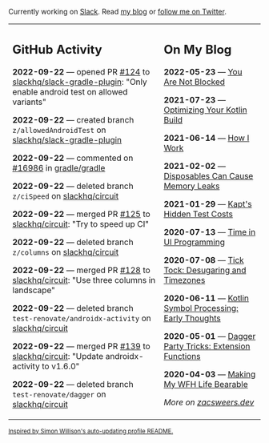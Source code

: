 Currently working on [Slack](https://slack.com/). Read [my blog](https://zacsweers.dev/) or [follow me on Twitter](https://twitter.com/ZacSweers).

<table><tr><td valign="top" width="60%">

## GitHub Activity
<!-- githubActivity starts -->
**2022-09-22** — opened PR [#124](https://github.com/slackhq/slack-gradle-plugin/pull/124) to [slackhq/slack-gradle-plugin](https://github.com/slackhq/slack-gradle-plugin): "Only enable android test on allowed variants"

**2022-09-22** — created branch `z/allowedAndroidTest` on [slackhq/slack-gradle-plugin](https://github.com/slackhq/slack-gradle-plugin)

**2022-09-22** — commented on [#16986](https://github.com/gradle/gradle/issues/16986#issuecomment-1255383521) in [gradle/gradle](https://github.com/gradle/gradle)

**2022-09-22** — deleted branch `z/ciSpeed` on [slackhq/circuit](https://github.com/slackhq/circuit)

**2022-09-22** — merged PR [#125](https://github.com/slackhq/circuit/pull/125) to [slackhq/circuit](https://github.com/slackhq/circuit): "Try to speed up CI"

**2022-09-22** — deleted branch `z/columns` on [slackhq/circuit](https://github.com/slackhq/circuit)

**2022-09-22** — merged PR [#128](https://github.com/slackhq/circuit/pull/128) to [slackhq/circuit](https://github.com/slackhq/circuit): "Use three columns in landscape"

**2022-09-22** — deleted branch `test-renovate/androidx-activity` on [slackhq/circuit](https://github.com/slackhq/circuit)

**2022-09-22** — merged PR [#139](https://github.com/slackhq/circuit/pull/139) to [slackhq/circuit](https://github.com/slackhq/circuit): "Update androidx-activity to v1.6.0"

**2022-09-22** — deleted branch `test-renovate/dagger` on [slackhq/circuit](https://github.com/slackhq/circuit)
<!-- githubActivity ends -->
</td><td valign="top" width="40%">

## On My Blog
<!-- blog starts -->
**2022-05-23** — [You Are Not Blocked](https://www.zacsweers.dev/you-are-not-blocked/)

**2021-07-23** — [Optimizing Your Kotlin Build](https://www.zacsweers.dev/optimizing-your-kotlin-build/)

**2021-06-14** — [How I Work](https://www.zacsweers.dev/how-i-work/)

**2021-02-02** — [Disposables Can Cause Memory Leaks](https://www.zacsweers.dev/disposables-can-cause-memory-leaks/)

**2021-01-29** — [Kapt's Hidden Test Costs](https://www.zacsweers.dev/kapts-hidden-test-costs/)

**2020-07-13** — [Time in UI Programming](https://www.zacsweers.dev/time-in-ui/)

**2020-07-08** — [Tick Tock: Desugaring and Timezones](https://www.zacsweers.dev/ticktock-desugaring-timezones/)

**2020-06-11** — [Kotlin Symbol Processing: Early Thoughts](https://www.zacsweers.dev/kotlin-symbol-processor-early-thoughts/)

**2020-05-01** — [Dagger Party Tricks: Extension Functions](https://www.zacsweers.dev/dagger-party-tricks-extension-functions/)

**2020-04-03** — [Making My WFH Life Bearable](https://www.zacsweers.dev/making-wfh-life-bearable/)
<!-- blog ends -->
_More on [zacsweers.dev](https://zacsweers.dev/)_
</td></tr></table>

<sub><a href="https://simonwillison.net/2020/Jul/10/self-updating-profile-readme/">Inspired by Simon Willison's auto-updating profile README.</a></sub>